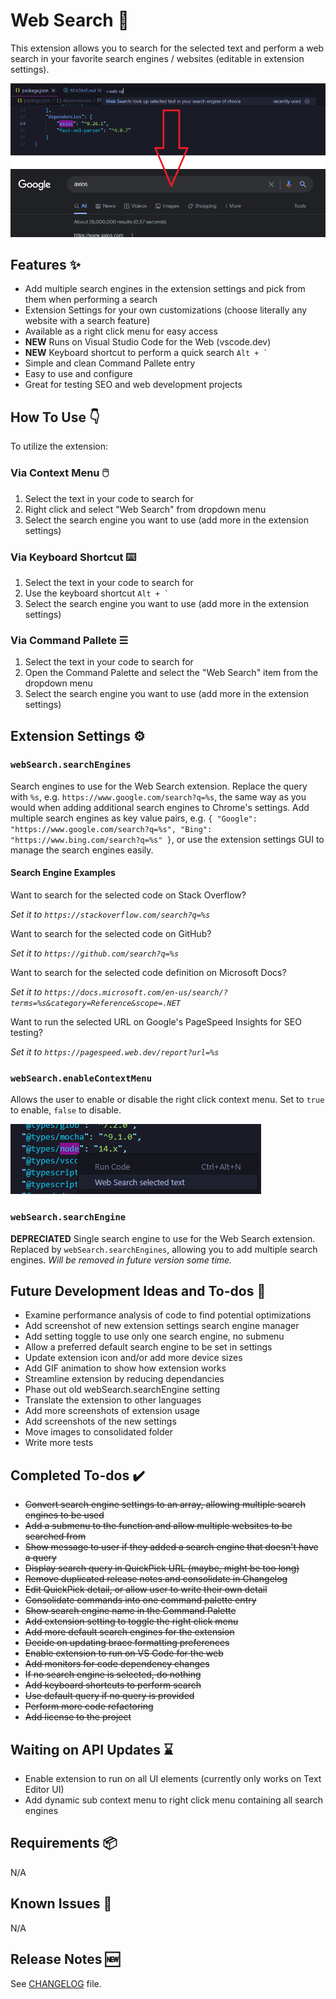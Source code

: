 # Web Search 🔎

This extension allows you to search for the selected text and perform a web search in your favorite search engines / websites (editable in extension settings).

![Example of Web Search being used on a code snippet, also displaying result of running the extension from Google](web-search.png)

## Features ✨

- Add multiple search engines in the extension settings and pick from them when performing a search
- Extension Settings for your own customizations (choose literally any website with a search feature)
- Available as a right click menu for easy access
- **NEW** Runs on Visual Studio Code for the Web (vscode.dev)
- **NEW** Keyboard shortcut to perform a quick search ```Alt + ` ``` 
- Simple and clean Command Pallete entry
- Easy to use and configure
- Great for testing SEO and web development projects

## How To Use 👇

To utilize the extension:

### Via Context Menu 🖱️

1. Select the text in your code to search for
2. Right click and select "Web Search" from dropdown menu
3. Select the search engine you want to use (add more in the extension settings)

### Via Keyboard Shortcut ⌨️

1. Select the text in your code to search for
2. Use the keyboard shortcut ```Alt + ` ``` 
3. Select the search engine you want to use (add more in the extension settings)

### Via Command Pallete ☰

1. Select the text in your code to search for
2. Open the Command Palette and select the "Web Search" item from the dropdown menu
3. Select the search engine you want to use (add more in the extension settings)

## Extension Settings ⚙️

### `webSearch.searchEngines`

Search engines to use for the Web Search extension. Replace the query with `%s`, e.g. `https://www.google.com/search?q=%s`, the same way as you would when adding additional search engines to Chrome's settings. Add multiple search engines as key value pairs, e.g. `{ "Google": "https://www.google.com/search?q=%s", "Bing": "https://www.bing.com/search?q=%s" }`, or use the extension settings GUI to manage the search engines easily.

#### Search Engine Examples

Want to search for the selected code on Stack Overflow?

*Set it to `https://stackoverflow.com/search?q=%s`*

Want to search for the selected code on GitHub?

*Set it to `https://github.com/search?q=%s`*

Want to search for the selected code definition on Microsoft Docs?

*Set it to `https://docs.microsoft.com/en-us/search/?terms=%s&category=Reference&scope=.NET`*

Want to run the selected URL on Google's PageSpeed Insights for SEO testing?

*Set it to `https://pagespeed.web.dev/report?url=%s`*

### `webSearch.enableContextMenu`

Allows the user to enable or disable the right click context menu. Set to `true` to enable, `false` to disable.

![Example of Web Search being used on a code snippet from the right click context menu](web-search-context-menu.png)

### `webSearch.searchEngine`

**DEPRECIATED** Single search engine to use for the Web Search extension.
Replaced by `webSearch.searchEngines`, allowing you to add multiple search engines.
*Will be removed in future version some time.*

## Future Development Ideas and To-dos 📝

- Examine performance analysis of code to find potential optimizations
- Add screenshot of new extension settings search engine manager
- Add setting toggle to use only one search engine, no submenu
- Allow a preferred default search engine to be set in settings
- Update extension icon and/or add more device sizes
- Add GIF animation to show how extension works
- Streamline extension by reducing dependancies 
- Phase out old webSearch.searchEngine setting
- Translate the extension to other languages
- Add more screenshots of extension usage
- Add screenshots of the new settings
- Move images to consolidated folder
- Write more tests

## Completed To-dos ✔️

- ~~Convert search engine settings to an array, allowing multiple search engines to be used~~
- ~~Add a submenu to the function and allow multiple websites to be searched from~~
- ~~Show message to user if they added a search engine that doesn't have a query~~
- ~~Display search query in QuickPick URL (maybe, might be too long)~~
- ~~Remove duplicated release notes and consolidate in Changelog~~
- ~~Edit QuickPick detail, or allow user to write their own detail~~
- ~~Consolidate commands into one command palette entry~~
- ~~Show search engine name in the Command Palette~~
- ~~Add extension setting to toggle the right click menu~~
- ~~Add more default search engines for the extension~~
- ~~Decide on updating brace formatting preferences~~
- ~~Enable extension to run on VS Code for the web~~
- ~~Add monitors for code dependency changes~~
- ~~If no search engine is selected, do nothing~~
- ~~Add keyboard shortcuts to perform search~~
- ~~Use default query if no query is provided~~
- ~~Perform more code refactoring~~
- ~~Add license to the project~~

## Waiting on API Updates ⌛

- Enable extension to run on all UI elements (currently only works on Text Editor UI)
- Add dynamic sub context menu to right click menu containing all search engines

## Requirements 📦

N/A

## Known Issues 🐛

N/A

## Release Notes 🆕

See [CHANGELOG](https://github.com/BenRogersWPG/WebSearch/blob/master/CHANGELOG.md) file.